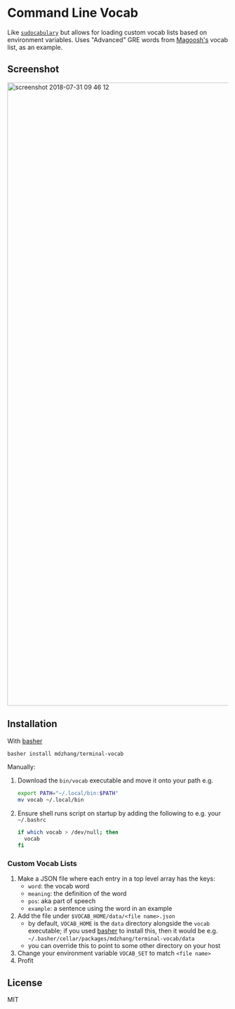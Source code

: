 # Command Line Vocab

Like [`sudocabulary`](https://github.com/badarsh2/Sudocabulary) but allows for loading custom vocab lists based on environment variables.
Uses "Advanced" GRE words from [Magoosh's](https://gre.magoosh.com/) vocab list, as an example.

## Screenshot

<img width="1422" alt="screenshot 2018-07-31 09 46 12" src="https://user-images.githubusercontent.com/3429763/43463460-9a315672-94a6-11e8-92b4-10f7c15d083b.png">

## Installation

With [basher][basher]

  ```sh
  basher install mdzhang/terminal-vocab
  ```

Manually:

1. Download the `bin/vocab` executable and move it onto your path e.g.
    ```sh
    export PATH="~/.local/bin:$PATH"
    mv vocab ~/.local/bin
    ```

1. Ensure shell runs script on startup by adding the following to e.g. your `~/.bashrc`
    ```sh
    if which vocab > /dev/null; then
      vocab
    fi
    ```

### Custom Vocab Lists

1. Make a JSON file where each entry in a top level array has the keys:
    - `word`: the vocab word
    - `meaning`: the definition of the word
    - `pos`: aka part of speech
    - `example`: a sentence using the word in an example
1. Add the file under `$VOCAB_HOME/data/<file name>.json`
   - by default, `VOCAB_HOME` is the `data` directory alongside the `vocab` executable; if you used [basher][basher] to install this, then it would be e.g. `~/.basher/cellar/packages/mdzhang/terminal-vocab/data`
    - you can override this to point to some other directory on your host
1. Change your environment variable `VOCAB_SET` to match `<file name>`
1. Profit

## License

MIT

[basher]: https://github.com/basherpm/basher
